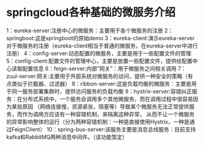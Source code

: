 # springcloud各种基础的微服务介绍
1：eureka-server:注册中心的微服务：主要用于各个微服务的注册
2：springboot:这是springboot的原始demo
3：eureka-client:演示eureka-server对于微服务的注册（eureka-client相当于普通的微服务，在eureka-server中进行注册）
4：config-server:动态配置的微服务，主要是用于一些配置文件的管理
5：config-client:配置文件的管理中心，主要是放置一些配置文件，提供给配置中心读取配置信息
6：feign-server:内部“网关”：用于微服务之间相关调用
7：zuul-server:网关:主要用于外部系统对微服务的访问，提供一种安全的策略（有点类似于拦截器、过滤器）
8：ribbon-server:这是负载均衡的微服务：主要是用于同一服务部署集群时，提供访问服务的负载均衡
9：hystrix-server:容错纠正服务：在分布式系统中，一个服务会调用多个其他微服务，而在调用过程中很容易因为某些原因
（网络连接慢，资源紧张，阻塞等）导致某个微服务无法正常提供服务，而作为调用方应该有一种容错机制，来隔离这种异常，
从而不让一个微服务的异常影响整体的运行（分为两种容错机制：一种是直接使用Hystrix，一种是通过FeignClient）
10：spring-bus-server:该服务主要是消息总线服务：目前支持kafka和RabbitMQ两种消息中间件。（该功能暂定）


